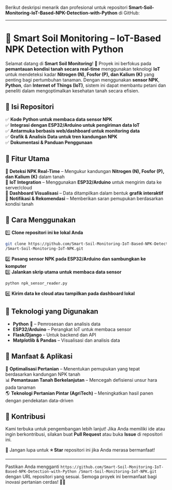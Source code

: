 Berikut deskripsi menarik dan profesional untuk repositori **Smart-Soil-Monitoring-IoT-Based-NPK-Detection-with-Python** di GitHub:  

---

# 🌱 **Smart Soil Monitoring – IoT-Based NPK Detection with Python**  

Selamat datang di **Smart Soil Monitoring**! 🎉 Proyek ini berfokus pada **pemantauan kondisi tanah secara real-time** menggunakan teknologi **IoT** untuk mendeteksi kadar **Nitrogen (N), Fosfor (P), dan Kalium (K)** yang penting bagi pertumbuhan tanaman. Dengan menggunakan **sensor NPK**, **Python**, dan **Internet of Things (IoT)**, sistem ini dapat membantu petani dan peneliti dalam mengoptimalkan kesehatan tanah secara efisien.  

## 📂 **Isi Repositori**  
✅ **Kode Python untuk membaca data sensor NPK**  
✅ **Integrasi dengan ESP32/Arduino untuk pengiriman data IoT**  
✅ **Antarmuka berbasis web/dashboard untuk monitoring data**  
✅ **Grafik & Analisis Data untuk tren kandungan NPK**  
✅ **Dokumentasi & Panduan Penggunaan**  

## 🚀 **Fitur Utama**  
🔹 **Deteksi NPK Real-Time** – Mengukur kandungan **Nitrogen (N), Fosfor (P), dan Kalium (K)** dalam tanah  
🔹 **IoT Integration** – Menggunakan **ESP32/Arduino** untuk mengirim data ke server/cloud  
🔹 **Dashboard Visualisasi** – Data ditampilkan dalam bentuk **grafik interaktif**  
🔹 **Notifikasi & Rekomendasi** – Memberikan saran pemupukan berdasarkan kondisi tanah  

## 🔧 **Cara Menggunakan**  
1️⃣ **Clone repositori ini ke lokal Anda**  
   ```bash
   git clone https://github.com/Smart-Soil-Monitoring-IoT-Based-NPK-Detection-with-Python
/Smart-Soil-Monitoring-IoT-NPK.git
   ```  
2️⃣ **Pasang sensor NPK pada ESP32/Arduino dan sambungkan ke komputer**  
3️⃣ **Jalankan skrip utama untuk membaca data sensor**  
   ```bash
   python npk_sensor_reader.py
   ```  
4️⃣ **Kirim data ke cloud atau tampilkan pada dashboard lokal**  

## 📡 **Teknologi yang Digunakan**  
- **Python** 🐍 – Pemrosesan dan analisis data  
- **ESP32/Arduino** – Perangkat IoT untuk membaca sensor  
- **Flask/Django** – Untuk backend dan API  
- **Matplotlib & Pandas** – Visualisasi dan analisis data  

## 🎯 **Manfaat & Aplikasi**  
🌿 **Optimalisasi Pertanian** – Menentukan pemupukan yang tepat berdasarkan kandungan NPK tanah  
📊 **Pemantauan Tanah Berkelanjutan** – Mencegah defisiensi unsur hara pada tanaman  
🌎 **Teknologi Pertanian Pintar (AgriTech)** – Meningkatkan hasil panen dengan pendekatan data-driven  

## 🤝 **Kontribusi**  
Kami terbuka untuk pengembangan lebih lanjut! Jika Anda memiliki ide atau ingin berkontribusi, silakan buat **Pull Request** atau buka **Issue** di repositori ini.  

📢 Jangan lupa untuk **⭐ Star** repositori ini jika Anda merasa bermanfaat!  

---

Pastikan Anda mengganti `https://github.com/Smart-Soil-Monitoring-IoT-Based-NPK-Detection-with-Python
/Smart-Soil-Monitoring-IoT-NPK.git` dengan URL repositori yang sesuai. Semoga proyek ini bermanfaat bagi inovasi pertanian cerdas! 🚀🌾
